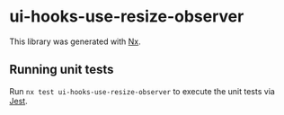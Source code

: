 # ui-hooks-use-resize-observer

This library was generated with [Nx](https://nx.dev).

## Running unit tests

Run `nx test ui-hooks-use-resize-observer` to execute the unit tests via [Jest](https://jestjs.io).
